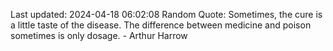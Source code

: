 Last updated: 2024-04-18 06:02:08
Random Quote: Sometimes, the cure is a little taste of the disease. The difference between medicine and poison sometimes is only dosage. - Arthur Harrow